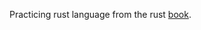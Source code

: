 Practicing rust language from the rust [book](https://doc.rust-lang.org/stable/book/title-page.html).
